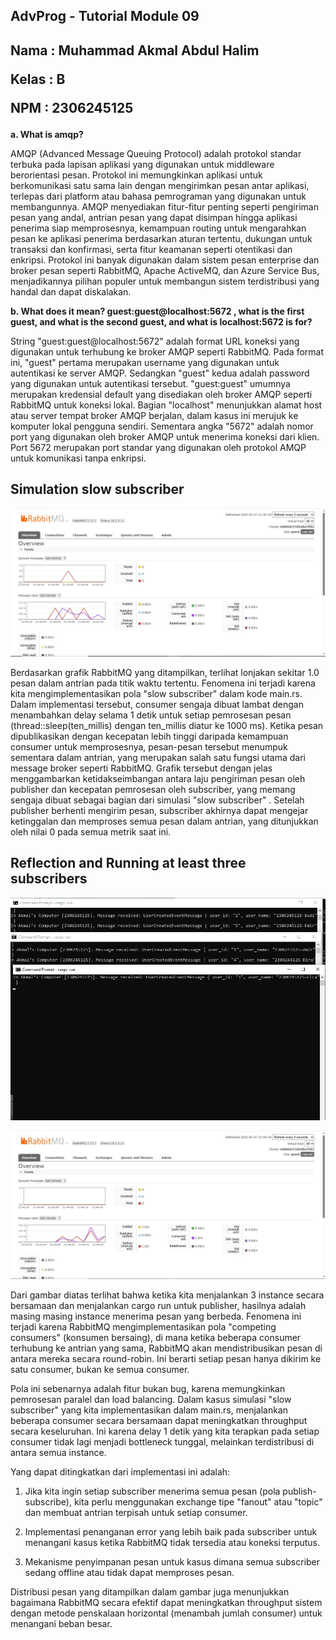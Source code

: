 ## AdvProg - Tutorial Module 09
<h2>
Nama   : Muhammad Akmal Abdul Halim

Kelas  : B

NPM    : 2306245125
</h2>

**a. What is amqp?**

AMQP (Advanced Message Queuing Protocol) adalah protokol standar terbuka pada lapisan aplikasi yang digunakan untuk middleware berorientasi pesan. Protokol ini memungkinkan aplikasi untuk berkomunikasi satu sama lain dengan mengirimkan pesan antar aplikasi, terlepas dari platform atau bahasa pemrograman yang digunakan untuk membangunnya. AMQP menyediakan fitur-fitur penting seperti pengiriman pesan yang andal, antrian pesan yang dapat disimpan hingga aplikasi penerima siap memprosesnya, kemampuan routing untuk mengarahkan pesan ke aplikasi penerima berdasarkan aturan tertentu, dukungan untuk transaksi dan konfirmasi, serta fitur keamanan seperti otentikasi dan enkripsi. Protokol ini banyak digunakan dalam sistem pesan enterprise dan broker pesan seperti RabbitMQ, Apache ActiveMQ, dan Azure Service Bus, menjadikannya pilihan populer untuk membangun sistem terdistribusi yang handal dan dapat diskalakan.

**b. What does it mean? guest:guest@localhost:5672 , what is the first guest, and what
is the second guest, and what is localhost:5672 is for?**

String "guest:guest@localhost:5672" adalah format URL koneksi yang digunakan untuk terhubung ke broker AMQP seperti RabbitMQ. Pada format ini, "guest" pertama merupakan username yang digunakan untuk autentikasi ke server AMQP. Sedangkan "guest" kedua adalah password yang digunakan untuk autentikasi tersebut. "guest:guest" umumnya merupakan kredensial default yang disediakan oleh broker AMQP seperti RabbitMQ untuk koneksi lokal. Bagian "localhost" menunjukkan alamat host atau server tempat broker AMQP berjalan, dalam kasus ini merujuk ke komputer lokal pengguna sendiri. Sementara angka "5672" adalah nomor port yang digunakan oleh broker AMQP untuk menerima koneksi dari klien. Port 5672 merupakan port standar yang digunakan oleh protokol AMQP untuk komunikasi tanpa enkripsi.

## Simulation slow subscriber
![alt text](image.png)

Berdasarkan grafik RabbitMQ yang ditampilkan, terlihat lonjakan sekitar 1.0 pesan dalam antrian pada titik waktu tertentu. Fenomena ini terjadi karena kita mengimplementasikan pola "slow subscriber" dalam kode main.rs. Dalam implementasi tersebut, consumer sengaja dibuat lambat dengan menambahkan delay selama 1 detik untuk setiap pemrosesan pesan (thread::sleep(ten_millis) dengan ten_millis diatur ke 1000 ms). Ketika pesan dipublikasikan dengan kecepatan lebih tinggi daripada kemampuan consumer untuk memprosesnya, pesan-pesan tersebut menumpuk sementara dalam antrian, yang merupakan salah satu fungsi utama dari message broker seperti RabbitMQ. Grafik tersebut dengan jelas menggambarkan ketidakseimbangan antara laju pengiriman pesan oleh publisher dan kecepatan pemrosesan oleh subscriber, yang memang sengaja dibuat sebagai bagian dari simulasi "slow subscriber" . Setelah publisher berhenti mengirim pesan, subscriber akhirnya dapat mengejar ketinggalan dan memproses semua pesan dalam antrian, yang ditunjukkan oleh nilai 0 pada semua metrik saat ini.

## Reflection and Running at least three subscribers
![alt text](img/sub2.jpg)

![alt text](img/sub3.jpg)

Dari gambar diatas terlihat bahwa ketika kita menjalankan 3 instance secara bersamaan dan menjalankan cargo run untuk publisher, hasilnya adalah masing masing instance menerima pesan yang berbeda. Fenomena ini terjadi karena RabbitMQ mengimplementasikan pola "competing consumers" (konsumen bersaing), di mana ketika beberapa consumer terhubung ke antrian yang sama, RabbitMQ akan mendistribusikan pesan di antara mereka secara round-robin. Ini berarti setiap pesan hanya dikirim ke satu consumer, bukan ke semua consumer.

Pola ini sebenarnya adalah fitur bukan bug, karena memungkinkan pemrosesan paralel dan load balancing. Dalam kasus simulasi "slow subscriber" yang kita implementasikan dalam main.rs, menjalankan beberapa consumer secara bersamaan dapat meningkatkan throughput secara keseluruhan. Ini karena delay 1 detik yang kita terapkan pada setiap consumer tidak lagi menjadi bottleneck tunggal, melainkan terdistribusi di antara semua instance.

Yang dapat ditingkatkan dari implementasi ini adalah:

1. Jika kita ingin setiap subscriber menerima semua pesan (pola publish-subscribe), kita perlu menggunakan exchange tipe "fanout" atau "topic" dan membuat antrian terpisah untuk setiap consumer.

2. Implementasi penanganan error yang lebih baik pada subscriber untuk menangani kasus ketika RabbitMQ tidak tersedia atau koneksi terputus.

3. Mekanisme penyimpanan pesan untuk kasus dimana semua subscriber sedang offline atau tidak dapat memproses pesan.

Distribusi pesan yang ditampilkan dalam gambar juga menunjukkan bagaimana RabbitMQ secara efektif dapat meningkatkan throughput sistem dengan metode penskalaan horizontal (menambah jumlah consumer) untuk menangani beban besar.